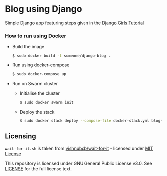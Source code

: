 # Blog using Django

Simple Django app featuring steps given in the [Django Girls Tutorial](https://tutorial.djangogirls.org/en/)

### How to run using Docker

- Build the image 

  ```sh
  $ sudo docker build -t someone/django-blog .
  ```

- Run using docker-compose

  ```sh
  $ sudo docker-compose up
  ```

- Run on Swarm cluster

    - Initialise the cluster
      ```sh
      $ sudo docker swarm init
      ```

    - Deploy the stack
      ```sh
      $ sudo docker stack deploy --compose-file docker-stack.yml blog-service
      ```

## Licensing

`wait-for-it.sh` is taken from [vishnubob/wait-for-it](https://github.com/vishnubob/wait-for-it) - licensed under [MIT License](https://github.com/vishnubob/wait-for-it/blob/master/LICENSE)

This repository is licensed under GNU General Public License v3.0. See [LICENSE](./LICENSE) for the full license text.

